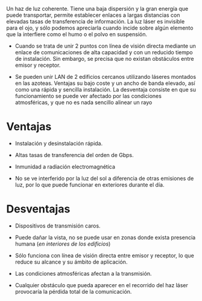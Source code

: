 Un haz de luz coherente. Tiene una baja dispersión y la gran energía que puede transportar, permite establecer enlaces a largas distancias con elevadas tasas de transferencia de información. La luz láser es invisible para el ojo, y sólo podemos apreciarla cuando incide sobre algún elemento que la interfiere como el humo o el polvo en suspensión.

* Cuando se trata de unir 2 puntos con línea de visión directa mediante un enlace de comunicaciones de alta capacidad y con un reducido tiempo de instalación. Sin embargo, se precisa que no existan obstáculos entre emisor y receptor.

* Se pueden unir LAN de 2 edificios cercanos utilizando láseres montados en las azoteas. Ventajas su bajo coste y un ancho de banda elevado, así como una rápida y sencilla instalación. La desventaja consiste en que su funcionamiento se puede ver afectado por las condiciones atmosféricas, y que no es nada sencillo alinear un rayo

# Ventajas

* Instalación y desinstalación rápida.

* Altas tasas de transferencia del orden de Gbps.

* Inmunidad a radiación electromagnética

* No se ve interferido por la luz del sol a diferencia de otras emisiones de luz, por lo que puede funcionar en exteriores durante el día.

# Desventajas

* Dispositivos de transmisión caros.

* Puede dañar la vista, no se puede usar en zonas donde exista presencia humana (*en interiores de los edificios*)

* Sólo funciona con línea de visión directa entre emisor y receptor, lo que reduce su alcance y su ámbito de aplicación.

* Las condiciones atmosféricas afectan a la transmisión.

* Cualquier obstáculo que pueda aparecer en el recorrido del haz láser provocaría la pérdida total de la comunicación.

